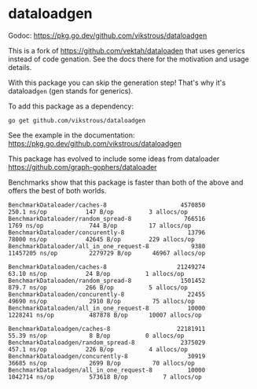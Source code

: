 # dataloadgen

Godoc: https://pkg.go.dev/github.com/vikstrous/dataloadgen

This is a fork of https://github.com/vektah/dataloaden that uses generics
instead of code genation. See the docs there for the motivation and usage details.

With this package you can skip the generation step! That's why it's dataload`gen` (gen stands for generics).

To add this package as a dependency:

```
go get github.com/vikstrous/dataloadgen
```

See the example in the documentation: https://pkg.go.dev/github.com/vikstrous/dataloadgen

This package has evolved to include some ideas from dataloader https://github.com/graph-gophers/dataloader

Benchmarks show that this package is faster than both of the above and offers the best of both worlds.

```
BenchmarkDataloader/caches-8                     4570850               250.1 ns/op           147 B/op          3 allocs/op
BenchmarkDataloader/random_spread-8               766516              1769 ns/op             744 B/op         17 allocs/op
BenchmarkDataloader/concurently-8                  13796             78000 ns/op           42645 B/op        229 allocs/op
BenchmarkDataloader/all_in_one_request-8            9380          11457205 ns/op         2279729 B/op      46967 allocs/op

BenchmarkDataloaden/caches-8                    21249274                63.10 ns/op           24 B/op          1 allocs/op
BenchmarkDataloaden/random_spread-8              1501452               879.7 ns/op           266 B/op          5 allocs/op
BenchmarkDataloaden/concurently-8                  22455             49690 ns/op            2910 B/op         75 allocs/op
BenchmarkDataloaden/all_in_one_request-8           10000           1228241 ns/op          487878 B/op      10007 allocs/op

BenchmarkDataloadgen/caches-8                   22181911                55.39 ns/op            8 B/op          0 allocs/op
BenchmarkDataloadgen/random_spread-8             2375029               457.1 ns/op           226 B/op          4 allocs/op
BenchmarkDataloadgen/concurently-8                 30919             36685 ns/op            2699 B/op         70 allocs/op
BenchmarkDataloadgen/all_in_one_request-8          10000           1042714 ns/op          573618 B/op          7 allocs/op
```
